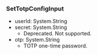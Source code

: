 ### SetTotpConfigInput
- userId: System.String
- secret: System.String
  - Deprecated. Not supported.
- otp: System.String
  - TOTP one-time password.
